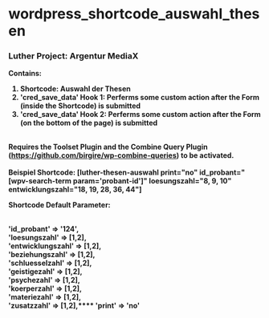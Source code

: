 # wordpress_shortcode_auswahl_thesen

### <b>Luther Project: Argentur MediaX<b><br>
Contains:
1. Shortcode: Auswahl der Thesen<br>
2. 'cred_save_data' Hook 1: Perferms some custom action after the Form (inside the Shortcode) is submitted<br>
3. 'cred_save_data' Hook 2: Perferms some custom action after the Form (on the bottom of the page) is submitted<br><br>

Requires the Toolset Plugin and the Combine Query Plugin (https://github.com/birgire/wp-combine-queries) to be activated.<br><br>
Beispiel Shortcode: [luther-thesen-auswahl print="no" id_probant="[wpv-search-term param='probant-id']" loesungszahl="8, 9, 10" entwicklungszahl="18, 19, 28, 36, 44"]

Shortcode Default Parameter: <br><br>

'id_probant' => '124',<br>
'loesungszahl' => [1,2],<br>
'entwicklungszahl' => [1,2],<br>
'beziehungszahl' => [1,2],<br>
'schluesselzahl' => [1,2],<br>
'geistigezahl' => [1,2],<br>
'psychezahl' => [1,2],<br>
'koerperzahl' => [1,2],<br>
'materiezahl' => [1,2],<br>
'zusatzzahl' => [1,2],****
'print' => 'no'
